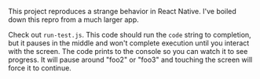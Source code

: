 This project reproduces a strange behavior in React Native. I've
boiled down this repro from a much larger app.

Check out `run-test.js`. This code should run the `code` string to
completion, but it pauses in the middle and won't complete execution
until you interact with the screen. The code prints to the console so
you can watch it to see progress. It will pause around "foo2" or
"foo3" and touching the screen will force it to continue.